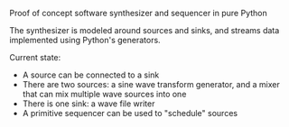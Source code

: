 Proof of concept software synthesizer and sequencer in pure Python

The synthesizer is modeled around sources and sinks, and streams data implemented
using Python's generators.

Current state:

* A source can be connected to a sink
* There are two sources: a sine wave transform generator, and a mixer that can mix multiple wave sources into one
* There is one sink: a wave file writer 
* A primitive sequencer can be used to "schedule" sources
